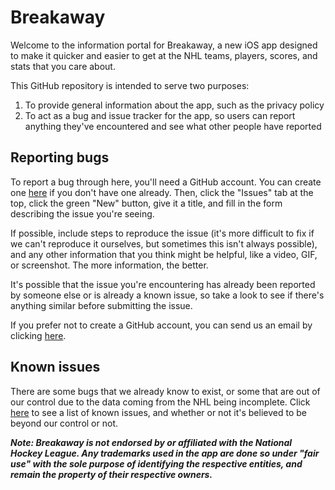 # Breakaway

Welcome to the information portal for Breakaway, a new iOS app designed to make it quicker and easier to get at the NHL teams, players, scores, and stats that you care about.

This GitHub repository is intended to serve two purposes:

1. To provide general information about the app, such as the privacy policy
2. To act as a bug and issue tracker for the app, so users can report anything they've encountered and see what other people have reported

## Reporting bugs

To report a bug through here, you'll need a GitHub account. You can create one [here](https://github.com/) if you don't have one already. Then, click the "Issues" tab at the top, click the green "New" button, give it a title, and fill in the form describing the issue you're seeing. 

If possible, include steps to reproduce the issue (it's more difficult to fix if we can't reproduce it ourselves, but sometimes this isn't always possible), and any other information that you think might be helpful, like a video, GIF, or screenshot. The more information, the better.

It's possible that the issue you're encountering has already been reported by someone else or is already a known issue, so take a look to see if there's anything similar before submitting the issue. 

If you prefer not to create a GitHub account, you can send us an email by clicking [here](mailto:breakaway.app@outlook.com).

## Known issues

There are some bugs that we already know to exist, or some that are out of our control due to the data coming from the NHL being incomplete. Click [here](known-issues.md) to see a list of known issues, and whether or not it's believed to be beyond our control or not.

_**Note: Breakaway is not endorsed by or affiliated with the National Hockey League. Any trademarks used in the app are done so under "fair use" with the sole purpose of identifying the respective entities, and remain the property of their respective owners.**_

